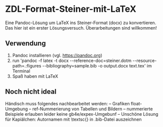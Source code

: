 # ZDL-Format-Steiner-mit-LaTeX
Eine Pandoc-Lösung um LaTeX ins Steiner-Format (docx) zu konvertieren. Das hier ist ein erster Lösungsversuch. Überarbeitungen sind willkommen!

## Verwendung

1. Pandoc installieren (vgl. https://pandoc.org)
2. run 'pandoc -f latex -t docx --reference-doc=steiner.dotm  --resource-path=.:figures --bibliography=sample.bib -o output.docx text.tex' im Terminal
3. Spaß haben mit LaTeX

## Noch nicht ideal
Händisch muss folgendes nachbearbeitet werden:
– Grafiken float-Umgebung
– ref-Nummerierung von Tabellen und Bildern
– nummerierte Beispiele erlauben leider keine gb4e/expex-Umgebunf
– Unschöne Lösung für Kapiälchen: Autornamen mit \textsc{} in .bib-Datei auszeichnen



